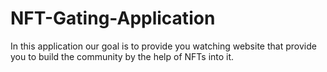 # NFT-Gating-Application
In this application our goal is to provide you watching website that provide you to build the community by the help of NFTs into it.
